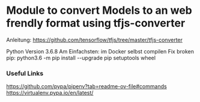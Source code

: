 # Module to convert Models to an web frendly format using tfjs-converter

Anleitung: https://github.com/tensorflow/tfjs/tree/master/tfjs-converter

Python Version 3.6.8
Am Einfachsten: im Docker selbst compilen
Fix broken pip: python3.6 -m pip install --upgrade pip setuptools wheel



### Useful Links
https://github.com/pypa/pipenv?tab=readme-ov-file#commands
https://virtualenv.pypa.io/en/latest/
